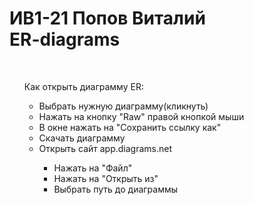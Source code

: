 <h1><b>ИВ1-21 Попов Виталий<br>ER-diagrams</h1></b> <br>
<ul>Как открыть диаграмму ER:
  <ul><li>Выбрать нужную диаграмму(кликнуть)</li>
      <li>Нажать на кнопку "Raw" правой кнопкой мыши</li>
      <li>В окне нажать на "Сохранить ссылку как"</li>
      <li>Скачать диаграмму</li><li>Открыть сайт app.diagrams.net</li>
          <ul>
              <li>Нажать на "Файл"</li>
              <li>Нажать на "Открыть из"</li>
              <li>Выбрать путь до диаграммы</li></ul></ul></ul>
